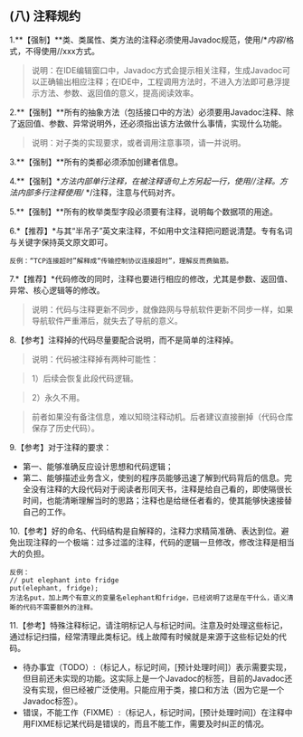 ## (八) 注释规约

1.**【强制】**类、类属性、类方法的注释必须使用Javadoc规范，使用/**内容*/格式，不得使用//xxx方式。
> 说明：在IDE编辑窗口中，Javadoc方式会提示相关注释，生成Javadoc可以正确输出相应注释；在IDE中，工程调用方法时，不进入方法即可悬浮提示方法、参数、返回值的意义，提高阅读效率。

2.**【强制】**所有的抽象方法（包括接口中的方法）必须要用Javadoc注释、除了返回值、参数、异常说明外，还必须指出该方法做什么事情，实现什么功能。
> 说明：对子类的实现要求，或者调用注意事项，请一并说明。

3.**【强制】**所有的类都必须添加创建者信息。

4.**【强制】**方法内部单行注释，在被注释语句上方另起一行，使用//注释。方法内部多行注释使用/* */注释，注意与代码对齐。

5.**【强制】**所有的枚举类型字段必须要有注释，说明每个数据项的用途。

6.*【推荐】*与其“半吊子”英文来注释，不如用中文注释把问题说清楚。专有名词与关键字保持英文原文即可。
```
反例：“TCP连接超时”解释成“传输控制协议连接超时”，理解反而费脑筋。
```
7.*【推荐】*代码修改的同时，注释也要进行相应的修改，尤其是参数、返回值、异常、核心逻辑等的修改。
> 说明：代码与注释更新不同步，就像路网与导航软件更新不同步一样，如果导航软件严重滞后，就失去了导航的意义。

8.【参考】注释掉的代码尽量要配合说明，而不是简单的注释掉。
> 说明：代码被注释掉有两种可能性：

> 1）后续会恢复此段代码逻辑。

> 2）永久不用。

> 前者如果没有备注信息，难以知晓注释动机。后者建议直接删掉（代码仓库保存了历史代码）。

9.【参考】对于注释的要求：
* 第一、能够准确反应设计思想和代码逻辑；
* 第二、能够描述业务含义，使别的程序员能够迅速了解到代码背后的信息。完全没有注释的大段代码对于阅读者形同天书，注释是给自己看的，即使隔很长时间，也能清晰理解当时的思路；注释也是给继任者看的，使其能够快速接替自己的工作。

10.【参考】好的命名、代码结构是自解释的，注释力求精简准确、表达到位。避免出现注释的一个极端：过多过滥的注释，代码的逻辑一旦修改，修改注释是相当大的负担。
```
反例：
// put elephant into fridge
put(elephant, fridge);
方法名put，加上两个有意义的变量名elephant和fridge，已经说明了这是在干什么，语义清晰的代码不需要额外的注释。
```
11.【参考】特殊注释标记，请注明标记人与标记时间。注意及时处理这些标记，通过标记扫描，经常清理此类标记。线上故障有时候就是来源于这些标记处的代码。
* 待办事宜（TODO）:（标记人，标记时间，[预计处理时间]）表示需要实现，但目前还未实现的功能。这实际上是一个Javadoc的标签，目前的Javadoc还没有实现，但已经被广泛使用。只能应用于类，接口和方法（因为它是一个Javadoc标签）。
* 错误，不能工作（FIXME）:（标记人，标记时间，[预计处理时间]）在注释中用FIXME标记某代码是错误的，而且不能工作，需要及时纠正的情况。